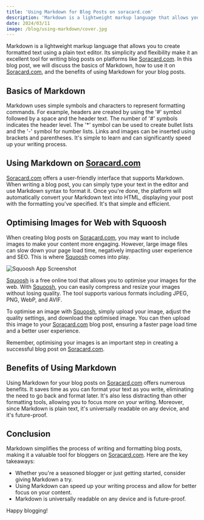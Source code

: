 ```yaml
---
title: 'Using Markdown for Blog Posts on soracard.com'
description: 'Markdown is a lightweight markup language that allows you to create formatted text using a plain text editor'
date: 2024/03/11
image: /blog/using-markdown/cover.jpg
---
```


Markdown is a lightweight markup language that allows you to create formatted text using a plain text editor. Its simplicity and flexibility make it an excellent tool for writing blog posts on platforms like [Soracard.com](http://soracard.com/). In this blog post, we will discuss the basics of Markdown, how to use it on [Soracard.com](http://soracard.com/), and the benefits of using Markdown for your blog posts.

## Basics of Markdown

Markdown uses simple symbols and characters to represent formatting commands. For example, headers are created by using the '#' symbol followed by a space and the header text. The number of '#' symbols indicates the header level. The '*' symbol can be used to create bullet lists and the '-' symbol for number lists. Links and images can be inserted using brackets and parentheses. It's simple to learn and can significantly speed up your writing process.

## Using Markdown on [Soracard.com](http://soracard.com/)

[Soracard.com](http://soracard.com/) offers a user-friendly interface that supports Markdown. When writing a blog post, you can simply type your text in the editor and use Markdown syntax to format it. Once you're done, the platform will automatically convert your Markdown text into HTML, displaying your post with the formatting you've specified. It's that simple and efficient.

## Optimising Images for Web with Squoosh

When creating blog posts on [Soracard.com](http://soracard.com/), you may want to include images to make your content more engaging. However, large image files can slow down your page load time, negatively impacting user experience and SEO. This is where [Squoosh](https://squoosh.app/) comes into play.

![Squoosh App Screenshot](/blog/using-markdown/screenshot.png)

[Squoosh](https://squoosh.app/) is a free online tool that allows you to optimise your images for the web. With [Squoosh](https://squoosh.app/), you can easily compress and resize your images without losing quality. The tool supports various formats including JPEG, PNG, WebP, and AVIF.

To optimise an image with [Squoosh](https://squoosh.app/), simply upload your image, adjust the quality settings, and download the optimised image. You can then upload this image to your [Soracard.com](http://soracard.com/) blog post, ensuring a faster page load time and a better user experience.

Remember, optimising your images is an important step in creating a successful blog post on [Soracard.com](http://soracard.com/).

## Benefits of Using Markdown

Using Markdown for your blog posts on [Soracard.com](http://soracard.com/) offers numerous benefits. It saves time as you can format your text as you write, eliminating the need to go back and format later. It's also less distracting than other formatting tools, allowing you to focus more on your writing. Moreover, since Markdown is plain text, it's universally readable on any device, and it's future-proof.

## Conclusion

Markdown simplifies the process of writing and formatting blog posts, making it a valuable tool for bloggers on [Soracard.com](http://soracard.com/). Here are the key takeaways:

- Whether you're a seasoned blogger or just getting started, consider giving Markdown a try.
- Using Markdown can speed up your writing process and allow for better focus on your content.
- Markdown is universally readable on any device and is future-proof.

Happy blogging!
